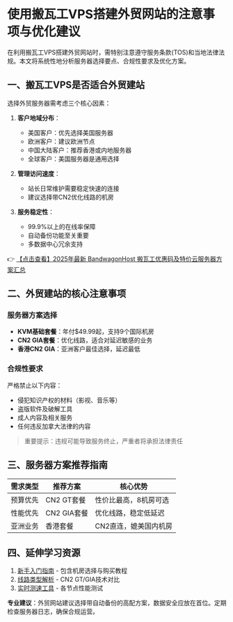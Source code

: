 # 使用搬瓦工VPS搭建外贸网站的注意事项与优化建议

在利用搬瓦工VPS搭建外贸网站时，需特别注意遵守服务条款(TOS)和当地法律法规。本文将系统性地分析服务器选择要点、合规性要求及优化方案。

## 一、搬瓦工VPS是否适合外贸建站

选择外贸服务器需考虑三个核心因素：

1. **客户地域分布**：
   - 美国客户：优先选择美国服务器
   - 欧洲客户：建议欧洲节点
   - 中国大陆客户：推荐香港或内地服务器
   - 全球客户：美国服务器是通用选择

2. **管理访问速度**：
   - 站长日常维护需要稳定快速的连接
   - 建议选择带CN2优化线路的机房

3. **服务稳定性**：
   - 99.9%以上的在线率保障
   - 自动备份功能至关重要
   - 多数据中心冗余支持

👉 [【点击查看】2025年最新 BandwagonHost 搬瓦工优惠码及特价云服务器方案汇总](https://bit.ly/banwagon)

## 二、外贸建站的核心注意事项

### 服务器方案选择
- **KVM基础套餐**：年付$49.99起，支持9个国际机房
- **CN2 GIA套餐**：优化线路，适合对延迟敏感的业务
- **香港CN2 GIA**：亚洲客户最佳选择，延迟最低

### 合规性要求
严格禁止以下内容：
- 侵犯知识产权的材料（影视、音乐等）
- 盗版软件及破解工具
- 成人内容及相关服务
- 任何违反加拿大法律的内容

> 重要提示：违规可能导致服务终止，严重者将承担法律责任

## 三、服务器方案推荐指南

| 需求类型 | 推荐方案 | 核心优势 |
|---------|---------|---------|
| 预算优先 | CN2 GT套餐 | 性价比最高，8机房可选 |
| 性能优先 | CN2 GIA套餐 | 优化线路，稳定低延迟 |
| 亚洲业务 | 香港套餐 | CN2直连，媲美国内机房 |

## 四、延伸学习资源

1. [新手入门指南](https://bit.ly/banwagon) - 包含机房选择与购买教程
2. [线路类型解析](https://bit.ly/banwagon) - CN2 GT/GIA技术对比
3. [实时测速工具](https://bit.ly/banwagon) - 各节点性能测试

**专业建议**：外贸网站建议选择带自动备份的高配方案，数据安全应放在首位。定期检查服务器日志，确保合规运营。